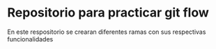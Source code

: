 # Repositorio para practicar git flow

En este respositorio se crearan diferentes ramas con sus respectivas funcionalidades
